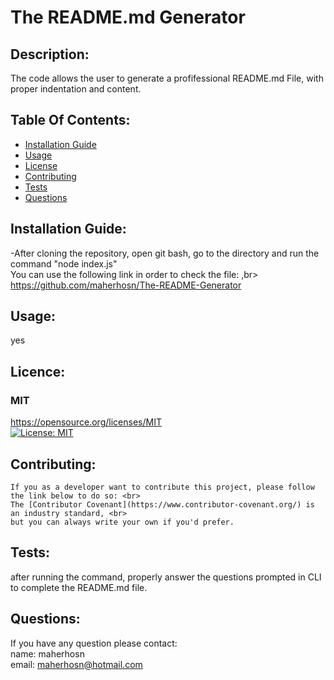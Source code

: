 # The README.md Generator

## Description:
The code allows the user to generate a profifessional README.md File, with proper indentation and content.

## Table Of Contents:
- [Installation Guide](#installation-guide)
- [Usage](#usage)
- [License](#license)
- [Contributing](#contributing)
- [Tests](#tests)
- [Questions](#questions)

## Installation Guide:
-After cloning the repository, open git bash, go to the directory and run the command "node index.js" <br> You can use the following link in order to check the file: ,br>     https://github.com/maherhosn/The-README-Generator

## Usage: 
yes

## Licence: <br>
### MIT <br>
  https://opensource.org/licenses/MIT <br>
  [![License: MIT](https://img.shields.io/badge/License-MIT-yellow.svg)](https://opensource.org/licenses/MIT)

## Contributing:
    If you as a developer want to contribute this project, please follow the link below to do so: <br>	
    The [Contributor Covenant](https://www.contributor-covenant.org/) is an industry standard, <br> 
    but you can always write your own if you'd prefer.

## Tests:
after running the command, properly answer the questions prompted in CLI to complete the README.md file.

## Questions:
If you have any question please contact: <br>
name: maherhosn <br>
email: maherhosn@hotmail.com
  